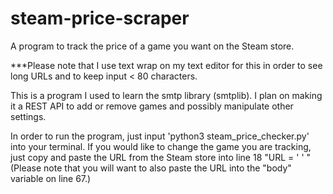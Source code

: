 # steam-price-scraper
A program to track the price of a game you want on the Steam store.

***Please note that I use text wrap on my text editor for this in order to see long URLs and to keep input < 80 characters.

This is a program I used to learn the smtp library (smtplib).
I plan on making it a REST API to add or remove games and possibly manipulate other settings.

In order to run the program, just input 'python3 steam_price_checker.py' into your terminal.
If you would like to change the game you are tracking, just copy and paste the URL from the Steam store into line 18 "URL = ' ' "
(Please note that you will want to also paste the URL into the "body" variable on line 67.)
